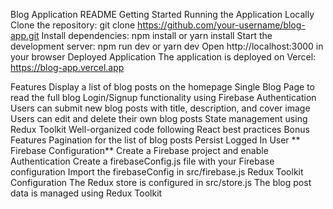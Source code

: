 Blog Application README
Getting Started
Running the Application Locally
Clone the repository: git clone https://github.com/your-username/blog-app.git
Install dependencies: npm install or yarn install
Start the development server: npm run dev or yarn dev
Open http://localhost:3000 in your browser
Deployed Application
The application is deployed on Vercel: https://blog-app.vercel.app

Features
Display a list of blog posts on the homepage
Single Blog Page to read the full blog
Login/Signup functionality using Firebase Authentication
Users can submit new blog posts with title, description, and cover image
Users can edit and delete their own blog posts
State management using Redux Toolkit
Well-organized code following React best practices
Bonus Features
Pagination for the list of blog posts
Persist Logged In User
** Firebase Configuration**
Create a Firebase project and enable Authentication
Create a firebaseConfig.js file with your Firebase configuration
Import the firebaseConfig in src/firebase.js
Redux Toolkit Configuration
The Redux store is configured in src/store.js
The blog post data is managed using Redux Toolkit
